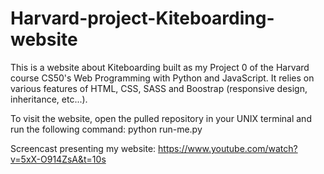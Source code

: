# Harvard-project-Kiteboarding-website

This is a website about Kiteboarding built as my Project 0 of the Harvard course CS50's Web Programming with Python and JavaScript. It relies on various features of HTML, CSS, SASS and Boostrap (responsive design, inheritance, etc...).

To visit the website, open the pulled repository in your UNIX terminal and run the following command: python run-me.py

Screencast presenting my website: https://www.youtube.com/watch?v=5xX-O914ZsA&t=10s